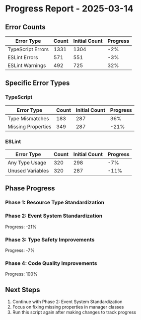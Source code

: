 # Progress Report - 2025-03-14

## Error Counts

| Error Type | Count | Initial Count | Progress |
|------------|-------|---------------|----------|
| TypeScript Errors | 1331 | 1304 | -2% |
| ESLint Errors | 571 | 551 | -3% |
| ESLint Warnings | 492 | 725 | 32% |

## Specific Error Types

### TypeScript

| Error Type | Count | Initial Count | Progress |
|------------|-------|---------------|----------|
| Type Mismatches | 183 | 287 | 36% |
| Missing Properties | 349 | 287 | -21% |

### ESLint

| Error Type | Count | Initial Count | Progress |
|------------|-------|---------------|----------|
| Any Type Usage | 320 | 298 | -7% |
| Unused Variables | 320 | 287 | -11% |

## Phase Progress

### Phase 1: Resource Type Standardization


### Phase 2: Event System Standardization

Progress: -21%

### Phase 3: Type Safety Improvements

Progress: -7%

### Phase 4: Code Quality Improvements

Progress: 100%

## Next Steps

1. Continue with Phase 2: Event System Standardization
2. Focus on fixing missing properties in manager classes
3. Run this script again after making changes to track progress
